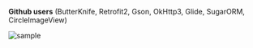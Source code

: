 **Github users** (ButterKnife, Retrofit2, Gson, OkHttp3, Glide, SugarORM, CircleImageView)

![sample](/app/src/main/res/drawable/_sample.gif)
